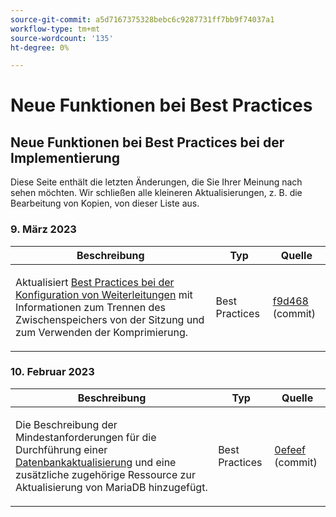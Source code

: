 ```yaml
---
source-git-commit: a5d7167375328bebc6c9287731ff7bb9f74037a1
workflow-type: tm+mt
source-wordcount: '135'
ht-degree: 0%

---
```

# Neue Funktionen bei Best Practices

## Neue Funktionen bei Best Practices bei der Implementierung

Diese Seite enthält die letzten Änderungen, die Sie Ihrer Meinung nach sehen möchten. Wir schließen alle kleineren Aktualisierungen, z. B. die Bearbeitung von Kopien, von dieser Liste aus.

### 9. März 2023

<table style="table-layout:auto;">
  <thead>
    <tr>
      <th>Beschreibung</th>
      <th>Typ</th>
      <th>Quelle</th>
    </tr>
  </thead>
  <tbody>
    <tr>
      <td><p>Aktualisiert <a href="https://experienceleague.adobe.com/docs/commerce-operations/implementation-playbook/best-practices/planning/redis-service-configuration.html">Best Practices bei der Konfiguration von Weiterleitungen</a> mit Informationen zum Trennen des Zwischenspeichers von der Sitzung und zum Verwenden der Komprimierung.</p>
</td>
      <td>Best Practices</td>
      <td><a href="https://github.com/AdobeDocs/commerce-operations.en/commit/f9d46893a25569b9cb00b45ab285758b3b74b410">f9d468</a> (commit)</td>
    </tr>
  </tbody>
</table><!-- date_group -->

### 10. Februar 2023

<table style="table-layout:auto;">
  <thead>
    <tr>
      <th>Beschreibung</th>
      <th>Typ</th>
      <th>Quelle</th>
    </tr>
  </thead>
  <tbody>
    <tr>
      <td><p>Die Beschreibung der Mindestanforderungen für die Durchführung einer <a href="https://experienceleague.adobe.com/docs/commerce-operations/implementation-playbook/best-practices/maintenance/commerce-235-upgrade-prerequisites-mariadb.html">Datenbankaktualisierung</a> und eine zusätzliche zugehörige Ressource zur Aktualisierung von MariaDB hinzugefügt.</p>
</td>
      <td>Best Practices</td>
      <td><a href="https://github.com/AdobeDocs/commerce-operations.en/commit/0efeef6f3d5276f42e4a67fe55f6108a399f45fb">0efeef</a> (commit)</td>
    </tr>
  </tbody>
</table><!-- date_group --><!-- month_group --><!-- year_group -->

